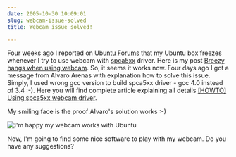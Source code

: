 ```yaml
---
date: 2005-10-30 10:09:01
slug: webcam-issue-solved
title: Webcam issue solved!

---
```


Four weeks ago I reported on [Ubuntu Forums](http://www.ubuntuforums.org) that my Ubuntu box freezes whenever I try to use webcam with [spca5xx](http://mxhaard.free.fr) driver. Here is my post [Breezy hangs when using webcam](http://www.ubuntuforums.org/showthread.php?t=70203). So, it seems it works now. Four days ago I got a message from Alvaro Arenas with explanation how to solve this issue. Simply, I used wrong gcc version to build spca5xx driver - gcc 4.0 instead of 3.4 :-). Here you will find complete article explaining all details [[HOWTO] Using spca5xx webcam driver](http://www.ubuntuforums.org/showthread.php?p=453021).

My smiling face is the proof Alvaro's solution works :-)

![I'm happy my webcam works with Ubuntu](http://mateusz.loskot.net/images/webcam-works-with-ubuntu.png)

Now, I'm going to find some nice software to play with my webcam. Do you have any suggestions?

